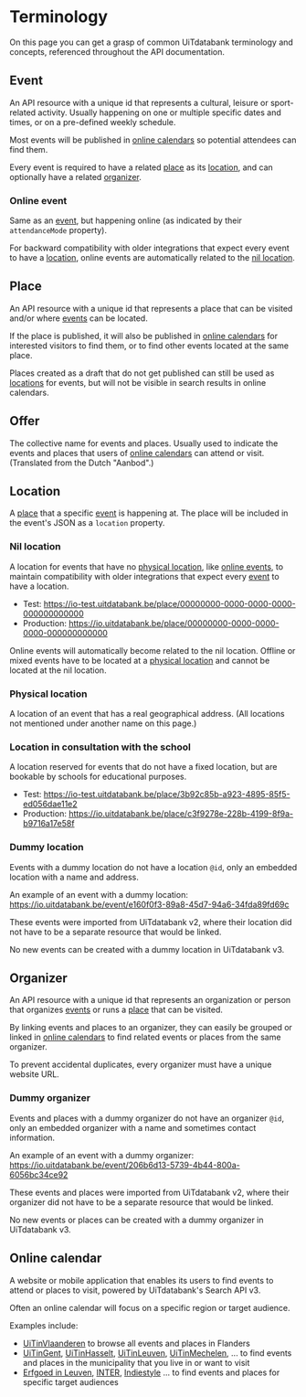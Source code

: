 # Terminology

On this page you can get a grasp of common UiTdatabank terminology and concepts, referenced throughout the API documentation.

## Event

An API resource with a unique id that represents a cultural, leisure or sport-related activity. Usually happening on one or multiple specific dates and times, or on a pre-defined weekly schedule.

Most events will be published in [online calendars](#online-calendar) so potential attendees can find them.

Every event is required to have a related [place](#place) as its [location](#location), and can optionally have a related [organizer](#organizer).

### Online event

Same as an [event](#event), but happening online (as indicated by their `attendanceMode` property).

For backward compatibility with older integrations that expect every event to have a [location](#location), online events are automatically related to the [nil location](#nil-location).

## Place

An API resource with a unique id that represents a place that can be visited and/or where [events](#event) can be located.

If the place is published, it will also be published in [online calendars](#online-calendar) for interested visitors to find them, or to find other events located at the same place.

Places created as a draft that do not get published can still be used as [locations](#location) for events, but will not be visible in search results in online calendars.

## Offer

The collective name for events and places. Usually used to indicate the events and places that users of [online calendars](#online-calendar) can attend or visit. (Translated from the Dutch "Aanbod".)

## Location

A [place](#place) that a specific [event](#event) is happening at. The place will be included in the event's JSON as a `location` property.

### Nil location

A location for events that have no [physical location](#physical-location), like [online events](#online-event), to maintain compatibility with older integrations that expect every [event](#event) to have a location.

*   Test: https://io-test.uitdatabank.be/place/00000000-0000-0000-0000-000000000000 
*   Production: https://io.uitdatabank.be/place/00000000-0000-0000-0000-000000000000

Online events will automatically become related to the nil location. Offline or mixed events have to be located at a [physical location](#physical-location) and cannot be located at the nil location.

### Physical location

A location of an event that has a real geographical address. (All locations not mentioned under another name on this page.)

### Location in consultation with the school

A location reserved for events that do not have a fixed location, but are bookable by schools for educational purposes.

*   Test: https://io-test.uitdatabank.be/place/3b92c85b-a923-4895-85f5-ed056dae11e2
*   Production: https://io.uitdatabank.be/place/c3f9278e-228b-4199-8f9a-b9716a17e58f

### Dummy location

Events with a dummy location do not have a location `@id`, only an embedded location with a name and address.

An example of an event with a dummy location: https://io.uitdatabank.be/event/e160f0f3-89a8-45d7-94a6-34fda89fd69c

These events were imported from UiTdatabank v2, where their location did not have to be a separate resource that would be linked.

No new events can be created with a dummy location in UiTdatabank v3.

## Organizer

An API resource with a unique id that represents an organization or person that organizes [events](#event) or runs a [place](#place) that can be visited.

By linking events and places to an organizer, they can easily be grouped or linked in [online calendars](#online-calendar) to find related events or places from the same organizer.

To prevent accidental duplicates, every organizer must have a unique website URL.

### Dummy organizer

Events and places with a dummy organizer do not have an organizer `@id`, only an embedded organizer with a name and sometimes contact information.

An example of an event with a dummy organizer: https://io.uitdatabank.be/event/206b6d13-5739-4b44-800a-6056bc34ce92

These events and places were imported from UiTdatabank v2, where their organizer did not have to be a separate resource that would be linked.

No new events or places can be created with a dummy organizer in UiTdatabank v3.

## Online calendar

A website or mobile application that enables its users to find events to attend or places to visit, powered by UiTdatabank's Search API v3.

Often an online calendar will focus on a specific region or target audience.

Examples include:

*   [UiTinVlaanderen](https://www.uitinvlaanderen.be) to browse all events and places in Flanders
*   [UiTinGent](https://www.uitingent.be), [UiTinHasselt](https://www.uitinhasselt.be), [UiTinLeuven](https://www.uitinleuven.be), [UiTinMechelen](https://www.uitinmechelen.be), ... to find events and places in the municipality that you live in or want to visit
*   [Erfgoed in Leuven](https://www.erfgoedcelleuven.be/nl/agenda), [INTER](https://inter.vlaanderen/alle-evenementen), [Indiestyle](https://www.indiestyle.be/agenda) ... to find events and places for specific target audiences
